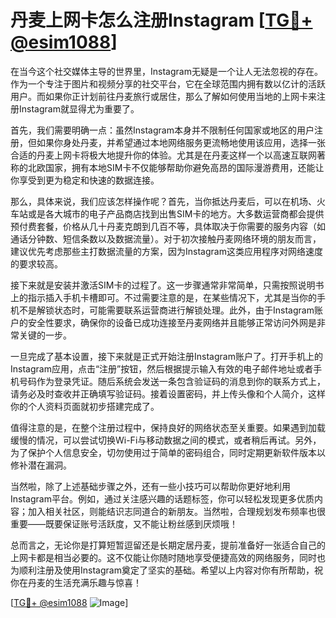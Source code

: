 # 丹麦上网卡怎么注册Instagram [[TG💪+ @esim1088](https://t.me/s/esim1088)]

在当今这个社交媒体主导的世界里，Instagram无疑是一个让人无法忽视的存在。作为一个专注于图片和视频分享的社交平台，它在全球范围内拥有数以亿计的活跃用户。而如果你正计划前往丹麦旅行或居住，那么了解如何使用当地的上网卡来注册Instagram就显得尤为重要了。

首先，我们需要明确一点：虽然Instagram本身并不限制任何国家或地区的用户注册，但如果你身处丹麦，并希望通过本地网络服务更流畅地使用该应用，选择一张合适的丹麦上网卡将极大地提升你的体验。尤其是在丹麦这样一个以高速互联网著称的北欧国家，拥有本地SIM卡不仅能够帮助你避免高昂的国际漫游费用，还能让你享受到更为稳定和快速的数据连接。

那么，具体来说，我们应该怎样操作呢？首先，当你抵达丹麦后，可以在机场、火车站或是各大城市的电子产品商店找到出售SIM卡的地方。大多数运营商都会提供预付费套餐，价格从几十丹麦克朗到几百不等，具体取决于你需要的服务内容（如通话分钟数、短信条数以及数据流量）。对于初次接触丹麦网络环境的朋友而言，建议优先考虑那些主打数据流量的方案，因为Instagram这类应用程序对网络速度的要求较高。

接下来就是安装并激活SIM卡的过程了。这一步骤通常非常简单，只需按照说明书上的指示插入手机卡槽即可。不过需要注意的是，在某些情况下，尤其是当你的手机不是解锁状态时，可能需要联系运营商进行解锁处理。此外，由于Instagram账户的安全性要求，确保你的设备已成功连接至丹麦网络并且能够正常访问外网是非常关键的一步。

一旦完成了基本设置，接下来就是正式开始注册Instagram账户了。打开手机上的Instagram应用，点击“注册”按钮，然后根据提示输入有效的电子邮件地址或者手机号码作为登录凭证。随后系统会发送一条包含验证码的消息到你的联系方式上，请务必及时查收并正确填写验证码。接着设置密码，并上传头像和个人简介，这样你的个人资料页面就初步搭建完成了。

值得注意的是，在整个注册过程中，保持良好的网络状态至关重要。如果遇到加载缓慢的情况，可以尝试切换Wi-Fi与移动数据之间的模式，或者稍后再试。另外，为了保护个人信息安全，切勿使用过于简单的密码组合，同时定期更新软件版本以修补潜在漏洞。

当然啦，除了上述基础步骤之外，还有一些小技巧可以帮助你更好地利用Instagram平台。例如，通过关注感兴趣的话题标签，你可以轻松发现更多优质内容；加入相关社区，则能结识志同道合的新朋友。当然啦，合理规划发布频率也很重要——既要保证账号活跃度，又不能让粉丝感到厌烦哦！

总而言之，无论你是打算短暂逗留还是长期定居丹麦，提前准备好一张适合自己的上网卡都是相当必要的。这不仅能让你随时随地享受便捷高效的网络服务，同时也为顺利注册及使用Instagram奠定了坚实的基础。希望以上内容对你有所帮助，祝你在丹麦的生活充满乐趣与惊喜！

[[TG💪+ @esim1088](https://t.me/s/esim1088) ![Image](https://i.postimg.cc/4NQfJmqS/Snipaste-2025-05-13-00-14-12.png)]